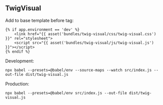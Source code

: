 TwigVisual
----------

Add to base template before </head> tag:
~~~
{% if app.environment == 'dev' %}
    <link href="{{ asset('bundles/twig-visual/css/twig-visual.css') }}" rel="stylesheet">
    <script src="{{ asset('bundles/twig-visual/js/twig-visual.js') }}"></script>
{% endif %}
~~~

Development:
~~~
npx babel --presets=@babel/env --source-maps --watch src/index.js --out-file dist/twig-visual.js
~~~

Production:
~~~
npx babel --presets=@babel/env src/index.js --out-file dist/twig-visual.js
~~~
